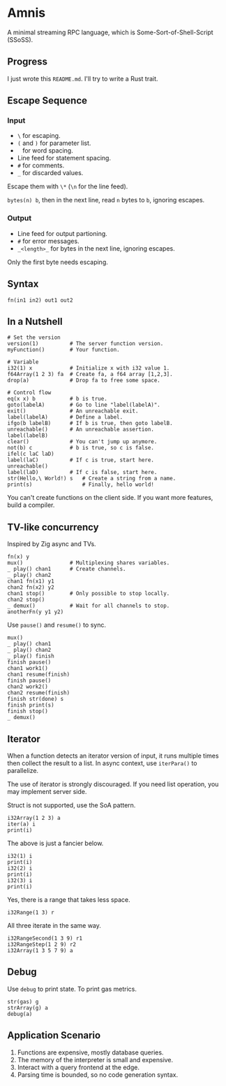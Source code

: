 # Amnis

A minimal streaming RPC language, which is Some-Sort-of-Shell-Script (SSoSS).

## Progress

I just wrote this `README.md`. I'll try to write a Rust trait.

## Escape Sequence

### Input

* `\` for escaping.
* `(` and `)` for parameter list.
* ` ` for word spacing.
* Line feed for statement spacing.
* `#` for comments.
* `_` for discarded values.

Escape them with `\*` (`\n` for the line feed).

`bytes(n) b`, then in the next line, read `n` bytes to `b`, ignoring escapes.

### Output

* Line feed for output partioning.
* `#` for error messages.
* `_<length>_` for bytes in the next line, ignoring escapes.

Only the first byte needs escaping.

## Syntax

`fn(in1 in2) out1 out2`

## In a Nutshell

```
# Set the version
version(1)          # The server function version.
myFunction()        # Your function.

# Variable
i32(1) x            # Initialize x with i32 value 1.
f64Array(1 2 3) fa  # Create fa, a f64 array [1,2,3].
drop(a)             # Drop fa to free some space.

# Control flow
eq(x x) b           # b is true.
goto(labelA)        # Go to line "label(labelA)".
exit()              # An unreachable exit.
label(labelA)       # Define a label.
ifgo(b labelB)      # If b is true, then goto labelB.
unreachable()       # An unreachable assertion.
label(labelB)
clear()             # You can't jump up anymore.
not(b) c            # b is true, so c is false.
ifel(c laC laD)
label(laC)          # If c is true, start here.
unreachable()
label(laD)          # If c is false, start here.
str(Hello,\ World!) s   # Create a string from a name.
print(s)                # Finally, hello world!
```

You can't create functions on the client side.
If you want more features, build a compiler.

## TV-like concurrency

Inspired by Zig async and TVs.

```
fn(x) y
mux()               # Multiplexing shares variables.
_ play() chan1      # Create channels.
_ play() chan2
chan1 fn(x1) y1
chan2 fn(x2) y2
chan1 stop()        # Only possible to stop locally.
chan2 stop()
_ demux()           # Wait for all channels to stop.
anotherFn(y y1 y2)
```

Use `pause()` and `resume()` to sync.

```
mux()
_ play() chan1
_ play() chan2
_ play() finish
finish pause()
chan1 work1()
chan1 resume(finish)
finish pause()
chan2 work2()
chan2 resume(finish)
finish str(done) s
finish print(s)
finish stop()
_ demux()
```

## Iterator

When a function detects an iterator version of input,
it runs multiple times then collect the result to a list.
In async context, use `iterPara()` to parallelize.

The use of iterator is strongly discouraged.
If you need list operation, you may implement server side.

Struct is not supported, use the SoA pattern.

```
i32Array(1 2 3) a
iter(a) i
print(i)
```

The above is just a fancier below.

```
i32(1) i
print(i)
i32(2) i
print(i)
i32(3) i
print(i)
```

Yes, there is a range that takes less space.

```
i32Range(1 3) r
```

All three iterate in the same way.

```
i32RangeSecond(1 3 9) r1
i32RangeStep(1 2 9) r2
i32Array(1 3 5 7 9) a
```

## Debug

Use `debug` to print state. To print gas metrics.

```
str(gas) g
strArray(g) a
debug(a)
```

## Application Scenario

1. Functions are expensive, mostly database queries.
2. The memory of the interpreter is small and expensive.
3. Interact with a query frontend at the edge.
4. Parsing time is bounded, so no code generation syntax.
